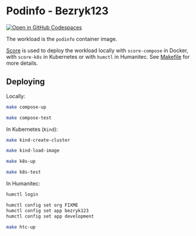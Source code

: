 # Podinfo - Bezryk123

[![Open in GitHub Codespaces](https://github.com/codespaces/badge.svg)](https://codespaces.new/htc-kubecon-na-2024/bezryk123)

The workload is the `podinfo` container image.

[Score](https://score.dev/) is used to deploy the workload locally with `score-compose` in Docker, with `score-k8s` in Kubernetes or with `humctl` in Humanitec. See [Makefile](Makefile) for more details.

## Deploying

Locally:
```bash
make compose-up

make compose-test
```

In Kubernetes (`Kind`):
```bash
make kind-create-cluster

make kind-load-image

make k8s-up

make k8s-test
```

In Humanitec:
```bash
humctl login

humctl config set org FIXME
humctl config set app bezryk123
humctl config set app development

make htc-up
```
